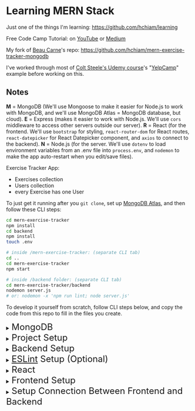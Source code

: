 # Learning MERN Stack

Just one of the things I'm learning: <https://github.com/hchiam/learning>

Free Code Camp Tutorial: on [YouTube](https://www.youtube.com/watch?v=7CqJlxBYj-M) or [Medium](https://medium.com/@beaucarnes/learn-the-mern-stack-by-building-an-exercise-tracker-mern-tutorial-59c13c1237a1)

My fork of [Beau Carne](https://github.com/beaucarnes)'s repo: <https://github.com/hchiam/mern-exercise-tracker-mongodb>

I've worked through most of [Colt Steele's Udemy course](https://github.com/hchiam/web-dev-bootcamp)'s "[YelpCamp](https://github.com/hchiam/web-dev-bootcamp/tree/master/yelp-camp#yelp-camp)" example before working on this.

## Notes

**M** = MongoDB (We'll use Mongoose to make it easier for Node.js to work with MongoDB, and we'll use MongoDB Atlas = MongoDB database, but cloud).
**E** = Express (makes it easier to work with Node.js. We'll use `cors` middleware to access other servers outside our server).
**R** = React (for the frontend. We'll use `bootstrap` for styling, `react-router-dom` for React routes, `react-datepicker` for React Datepicker component, and `axios` to connect to the backend).
**N** = Node.js (for the server. We'll use `dotenv` to load environment variables from an .env file into `process.env`, and `nodemon` to make the app auto-restart when you edit/save files).

Exercise Tracker App:

- Exercises collection
- Users collection
- every Exercise has one User

To just get it running after you `git clone`, set up [MongoDB Atlas](https://github.com/hchiam/learning-mern-stack#mongodb-atlas), and then follow these CLI steps:

```bash
cd mern-exercise-tracker
npm install
cd backend
npm install
touch .env

# inside /mern-exercise-tracker: (separate CLI tab)
cd ..
cd mern-exercise-tracker
npm start

# inside /backend folder: (separate CLI tab)
cd mern-exercise-tracker/backend
nodemon server.js
# or: nodemon -x 'npm run lint; node server.js'
```

To develop it yourself from scratch, follow CLI steps below, and copy the code from this repo to fill in the files you create.

<details>
<summary><span style="font-size:x-large">MongoDB</span></summary>

### Terms

- Database = Database (in Tabular/Relational DBs)
- Collection = Table (in Tabular/Relational DBs)
- Document = Row (in Tabular/Relational DBs)
- Index = Index (in Tabular/Relational DBs)
- $lookup = Join (in Tabular/Relational DBs)
- Reference = Foreign Key (in Tabular/Relational DBs)

### MongoDB Documents

BSON (looks like JSON). "Documents" can be nested. Data can be placed "right next" to each other.

### MongoDB Atlas

<https://youtu.be/7CqJlxBYj-M?t=293>

Cluster = place to store data (in the cloud).

Hit the "Connect" button to see the security and connection steps.

Set up your `.env` file and paste in the URI that you get from following the instructions in the video above. It should look something like this:

```text
PORT=5000
ATLAS_URI=mongodb+srv://<dbUser>:<password>@cluster0-m5jph.gcp.mongodb.net/test?retryWrites=true&w=majority
```

You need to remember to paste in the `<dbUser>` and `<password>`. Do **NOT** share it publicly, and do **NOT** include the `.env` file in commits.

### MongoDB ObjectId

ObjectId is guaranteed unique across collections: timestamp + random value + count.

</details>

<details>
<summary><span style="font-size:x-large">Project Setup</span></summary>

```bash
node -v
npx create-react-app mern-exercise-tracker
```

</details>

<details>
<summary><span style="font-size:x-large">Backend Setup</span></summary>

```bash
cd mern-exercise-tracker
mkdir backend # in bigger projects: might have backend folder not inside frontend folder
cd backend
npm init
npm install express cors mongoose dotenv
npm install -g nodemon # you might have to do sudo
touch server.js # inside /backend
nodemon server.js
```

Leave `nodemon` running in that CLI tab. Open another CLI tab to run in parallel so you can create more files.

```bash
touch .env
mkdir models # inside /backend
touch models/exercise.model.js
touch models/user.model.js
mkdir routes # inside /backend
touch routes/exercises.js
touch routes/users.js
```

</details>

<details>
<summary><span style="font-size:x-large"><a href="https://github.com/hchiam/learning-eslint-google">ESLint</a> Setup (Optional)</span></summary>

```bash
cd mern-exercise-tracker/backend
npm install --save-dev eslint eslint-config-google # I like to use eslint
./node_modules/.bin/eslint --init
# To check syntax and find problems
# CommonJS (require/exports)
# React
# No TypeScript
# Browser, Node
# JavaScript config file
# Yes, install eslint-plugin-react@latest
nodemon -x 'npm run lint; node server.js' # inside /backend
```

</details>

<details>
<summary><span style="font-size:x-large">React</span></summary>

After `npx create-react-app mern-exercise-tracker` was run, you have the folders `/public` and `/src`:

- **`/public/index.html`** is the page. The auto-generated line `<div id="root"></div>` is where React will attach the React app.
- **`/src/index.js`** is the main JavaScript file. The auto-generated line `import App from './App';` is where it imports the React app, and `ReactDOM.render(<App />, document.getElementById('root'));` is where it actually tries to attach the React app to the `div` with `id="root"` in `/public/index.html`.
- **`/src/App.js`** is the React app.

### React Router DOM

`react-router-dom` makes it easier to route URLs to different React components.

Put everything that you want to use to Router on inside it:

```js
<Router>
  ...
</Router>
```

And put routes inside it:

```js
<Router>
  <div className="container">
    <Navbar />
    <br/>
    <Route path="/" exact component={ExercisesList} />
    <Route path="/edit/:id" component={EditExercise} />
    <Route path="/create" component={CreateExercise} />
    <Route path="/user" component={CreateUser} />
  </div>
</Router>
```

Each `Route` maps a URL `path` to a `component`. (Create these components later: `ExercisesList`, `EditExercise`, `CreateExercise`, `CreateUser`.)

The `<Link>` element from `react-router-dom` lets you link to other routes, like an `<a>` tag that links to a different URL).

### react-datepicker

`react-datepicker` gives you a date picker component for React.

### State = "Variables" in React

Example:

```js
export default class CreateExercise extends Component {
  constructor(props) {
    super(props); // always do this!

    this.onChangeUsername = this.onChangeUsername.bind(this);

    // initialize state ("variables" in React)
    this.state = {
      // set state corresponding to our MongoDB document:
      username: '',
      description: '',
      duration: 0,
      date: new Date(),
      users: [],
    };
  }

  onChangeUsername(e) { // event to be called by username text box function
    // use this.setState({...}); instead of this.state.username = "new username";
    this.setState({
      username: e.target.value, // update just the username in this.state
    });
  }

  ...

};
```

</details>

<details>
<summary><span style="font-size:x-large">Frontend Setup</span></summary>

In a separate CLI tab, run this to start the frontend:

```bash
cd mern-exercise-tracker # not in backend folder
npm start # should auto-open http://localhost:3000
```

^ Every time you save, the page should auto-update.

In yet another separate CLI tab, run more setup commands:

```bash
cd mern-exercise-tracker # not in backend folder
npm install bootstrap react-router-dom react-datepicker
mkdir src/components
touch src/components/navbar.component.js
touch src/components/exercises-list.component.js
touch src/components/edit-exercise.component.js
touch src/components/create-exercise.component.js
touch src/components/create-user.component.js
```

</details>

<details>
<summary><span style="font-size:x-large">Setup Connection Between Frontend and Backend</span></summary>

We'll use `axios` to do that.

```bash
# in /mern-exercise-tracker
npm install axios
```

Then in JS:

```js
import axios from 'axios';
...
// add an exercise to backend!
const backendEndpoint = 'http://localhost:5000/exercises/add';
axios.post(backendEndpoint, exercise) // exercise is in the JSON format expected
  .then((res) => console.log(res.data));
```

and:

```js
const backendEndpoint = 'http://localhost:5000/users';
axios.get(backendEndpoint) // get list of users from backend!
  .then((res) => {
    if (res.data.length > 0) {
      this.setState({
        users: res.data.map((user) => user.username),
        username: res.data[0],
      });
    }
  })
  .catch((err) => {
    console.log(err);
  });
```

</details>
